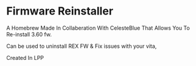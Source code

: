 # Firmware Reinstaller
A Homebrew Made In Collaberation With CelesteBlue That Allows You To Re-install 3.60 fw.

Can be used to uninstall REX FW & Fix issues with your vita, 


Created In LPP
